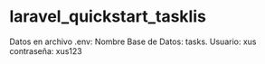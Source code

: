 # laravel_quickstart_tasklis
Datos en archivo .env:
Nombre Base de Datos: tasks.
Usuario: xus
contraseña: xus123
